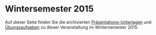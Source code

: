 # Wintersemester 2015

Auf dieser Seite finden Sie die archivierten [Präsentations-Unterlagen](slides.html) und [Übungsaufgaben](exercises.html)
zu dieser Veranstaltung im Wintersemester 2015.
